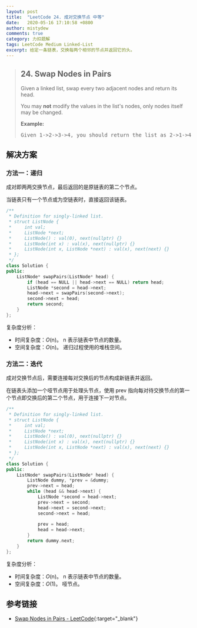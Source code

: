 ```yaml
---
layout: post
title:  "LeetCode 24. 成对交换节点 中等"
date:   2020-05-16 17:10:58 +0800
author: mistydew
comments: true
category: 力扣题解
tags: LeetCode Medium Linked-List
excerpt: 给定一条链表，交换每两个相邻的节点并返回它的头。
---
```

> ## 24. Swap Nodes in Pairs
> 
> Given a linked list, swap every two adjacent nodes and return its head.
> 
> You may **not** modify the values in the list's nodes, only nodes itself may be changed.
> 
> **Example:**
> 
> <pre>
> Given 1->2->3->4, you should return the list as 2->1->4->3.
> </pre>

## 解决方案

### 方法一：递归

成对即两两交换节点，最后返回的是原链表的第二个节点。

当链表只有一个节点或为空链表时，直接返回该链表。

```cpp
/**
 * Definition for singly-linked list.
 * struct ListNode {
 *     int val;
 *     ListNode *next;
 *     ListNode() : val(0), next(nullptr) {}
 *     ListNode(int x) : val(x), next(nullptr) {}
 *     ListNode(int x, ListNode *next) : val(x), next(next) {}
 * };
 */
class Solution {
public:
    ListNode* swapPairs(ListNode* head) {
        if (head == NULL || head->next == NULL) return head;
        ListNode *second = head->next;
        head->next = swapPairs(second->next);
        second->next = head;
        return second;
    }
};
```

复杂度分析：
* 时间复杂度：*O*(n)。
  n 表示链表中节点的数量。
* 空间复杂度：*O*(n)。
  递归过程使用的堆栈空间。

### 方法二：迭代

成对交换节点后，需要连接每对交换后的节点构成新链表并返回。

在链表头添加一个哑节点用于处理头节点，使用 prev 指向每对待交换节点的第一个节点即交换后的第二个节点，用于连接下一对节点。

```cpp
/**
 * Definition for singly-linked list.
 * struct ListNode {
 *     int val;
 *     ListNode *next;
 *     ListNode() : val(0), next(nullptr) {}
 *     ListNode(int x) : val(x), next(nullptr) {}
 *     ListNode(int x, ListNode *next) : val(x), next(next) {}
 * };
 */
class Solution {
public:
    ListNode* swapPairs(ListNode* head) {
        ListNode dummy, *prev = &dummy;
        prev->next = head;
        while (head && head->next) {
            ListNode *second = head->next;
            prev->next = second;
            head->next = second->next;
            second->next = head;
            
            prev = head;
            head = head->next;
        }
        return dummy.next;
    }
};
```

复杂度分析：
* 时间复杂度：*O*(n)。
  n 表示链表中节点的数量。
* 空间复杂度：*O*(1)。
  哑节点。

## 参考链接

* [Swap Nodes in Pairs - LeetCode](https://leetcode.com/problems/swap-nodes-in-pairs/){:target="_blank"}
